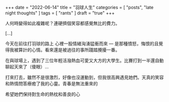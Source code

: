 +++
date = "2022-06-14"
title = "羽球人生"
categories = [ "posts", "late night thoughts" ]
tags = [ "rants" ]
draft = "true"
+++

人何時變得如此複雜呢？連硬擠個笑容都感覺無比的費力。

[…]

今天在前往打羽球的路上 心裡一股情緒洶湧猛衝而來 — 是那種憤怒，悔恨的且覺得我被算計的心情。看來還是被過往的事所踐踏攪擾一番。

在與球場上，遇到了三位年輕活潑熱血可愛又大方的大學生。比賽打到一半還自動聊起天來了（傻眼）...

打來打去，雖然不是很激烈，好像也沒運動到，但我很高興遇見她們。天真的笑容和熱情問答療癒了我的心靈。青春是無法重來的

希望她們保持對生命的熱枕和善良的心